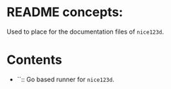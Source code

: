 <!--
file:         docs/souce/README.md
file-id:      ebbe924f-3c34-4c5b-8ab4-6e94cc789f25
project:      nice123d
project-id:   e2bbd03f-0ac6-41ec-89ae-2ad52fa0652a
using: jinja2
description:  This file contains the folder documentation. |
    The folder is part of the `nice123d` project.
-->

# README concepts:

Used to place for the documentation files of  `nice123d`.

# Contents

- ``:: Go based runner for `nice123d`.
